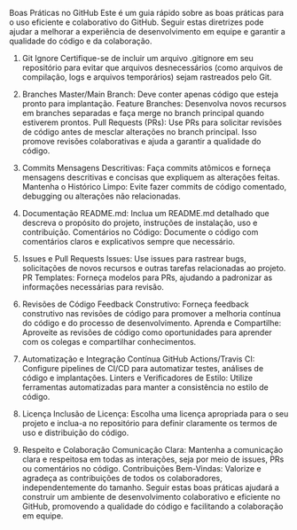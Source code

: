 Boas Práticas no GitHub
Este é um guia rápido sobre as boas práticas para o uso eficiente e colaborativo do GitHub. Seguir estas diretrizes pode ajudar a melhorar a experiência de desenvolvimento em equipe e garantir a qualidade do código e da colaboração.

1. Git Ignore
Certifique-se de incluir um arquivo .gitignore em seu repositório para evitar que arquivos desnecessários (como arquivos de compilação, logs e arquivos temporários) sejam rastreados pelo Git.

2. Branches
Master/Main Branch: Deve conter apenas código que esteja pronto para implantação.
Feature Branches: Desenvolva novos recursos em branches separadas e faça merge no branch principal quando estiverem prontos.
Pull Requests (PRs): Use PRs para solicitar revisões de código antes de mesclar alterações no branch principal. Isso promove revisões colaborativas e ajuda a garantir a qualidade do código.
3. Commits
Mensagens Descritivas: Faça commits atômicos e forneça mensagens descritivas e concisas que expliquem as alterações feitas.
Mantenha o Histórico Limpo: Evite fazer commits de código comentado, debugging ou alterações não relacionadas.
4. Documentação
README.md: Inclua um README.md detalhado que descreva o propósito do projeto, instruções de instalação, uso e contribuição.
Comentários no Código: Documente o código com comentários claros e explicativos sempre que necessário.
5. Issues e Pull Requests
Issues: Use issues para rastrear bugs, solicitações de novos recursos e outras tarefas relacionadas ao projeto.
PR Templates: Forneça modelos para PRs, ajudando a padronizar as informações necessárias para revisão.
6. Revisões de Código
Feedback Construtivo: Forneça feedback construtivo nas revisões de código para promover a melhoria contínua do código e do processo de desenvolvimento.
Aprenda e Compartilhe: Aproveite as revisões de código como oportunidades para aprender com os colegas e compartilhar conhecimentos.
7. Automatização e Integração Contínua
GitHub Actions/Travis CI: Configure pipelines de CI/CD para automatizar testes, análises de código e implantações.
Linters e Verificadores de Estilo: Utilize ferramentas automatizadas para manter a consistência no estilo de código.
8. Licença
Inclusão de Licença: Escolha uma licença apropriada para o seu projeto e inclua-a no repositório para definir claramente os termos de uso e distribuição do código.
9. Respeito e Colaboração
Comunicação Clara: Mantenha a comunicação clara e respeitosa em todas as interações, seja por meio de issues, PRs ou comentários no código.
Contribuições Bem-Vindas: Valorize e agradeça as contribuições de todos os colaboradores, independentemente do tamanho.
Seguir estas boas práticas ajudará a construir um ambiente de desenvolvimento colaborativo e eficiente no GitHub, promovendo a qualidade do código e facilitando a colaboração em equipe.
